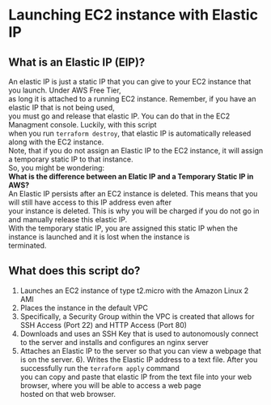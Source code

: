 # Launching EC2 instance with Elastic IP
## What is an Elastic IP (EIP)?
An elastic IP is just a static IP that you can give to your EC2 instance that you launch. Under AWS Free Tier, <br/>
as long it is attached to a running EC2 instance. Remember, if you have an elastic IP that is not being used, <br />
you must go and release that elastic IP. You can do that in the EC2 Managment console. Luckily, with this script <br />
when you run ```terraform destroy```, that elastic IP is automatically released along with the EC2 instance.<br />
Note, that if you do not assign an Elastic IP to the EC2 instance, it will assign a temporary static IP to that instance.<br />
So, you might be wondering: <br />
**What is the difference between an Elatic IP and a Temporary Static IP in AWS?**<br />
An Elastic IP persists after an EC2 instance is deleted. This means that you will still have access to this IP address even after<br/>
your instance is deleted. This is why you will be charged if you do not go in and manually release this elastic IP. <br />
With the temporary static IP, you are assigned this static IP when the instance is launched and it is lost when the instance is <br />
terminated.

## What does this script do?
1) Launches an EC2 instance of type t2.micro with the Amazon Linux 2 AMI
2) Places the instance in the default VPC
3) Specifically, a Security Group within the VPC is created that allows for SSH Access (Port 22) and HTTP Access (Port 80)
4) Downloads and uses an SSH Key that is used to autonomously connect to the server and installs and configures an nginx server
5) Attaches an Elastic IP to the server so that you can view a webpage that is on the server.
6). Writes the Elastic IP address to a text file. After you successfully run the ```terraform apply``` command <br />
you can copy and paste that elastic IP from the text file into your web browser, where you will be able to access a web page <br />
hosted on that web browser.
